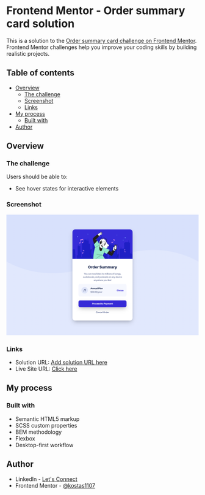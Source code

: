 # Frontend Mentor - Order summary card solution

This is a solution to the [Order summary card challenge on Frontend Mentor](https://www.frontendmentor.io/challenges/order-summary-component-QlPmajDUj). Frontend Mentor challenges help you improve your coding skills by building realistic projects. 

## Table of contents

- [Overview](#overview)
  - [The challenge](#the-challenge)
  - [Screenshot](#screenshot)
  - [Links](#links)
- [My process](#my-process)
  - [Built with](#built-with)
- [Author](#author)

## Overview

### The challenge

Users should be able to:

- See hover states for interactive elements

### Screenshot

![](design/my-solution.png)

### Links

- Solution URL: [Add solution URL here](https://your-solution-url.com)
- Live Site URL: [Click here](https://kostas1107.github.io/order-summary-component/)

## My process

### Built with

- Semantic HTML5 markup
- SCSS custom properties
- BEM methodology
- Flexbox
- Desktop-first workflow

## Author

- LinkedIn - [Let's Connect](https://www.linkedin.com/in/kostas-sudzius/)
- Frontend Mentor - [@kostas1107](https://www.frontendmentor.io/profile/kostas1107)

